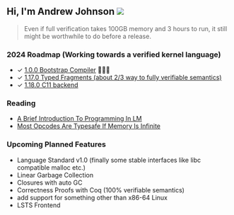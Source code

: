 ## Hi, I'm Andrew Johnson ![](https://komarev.com/ghpvc/?username=andrew-johnson-4)

> Even if full verification takes 100GB memory and 3 hours to run, it still might be worthwhile to do before a release.

### 2024 Roadmap (Working towards a verified kernel language)

* ✓ [1.0.0 Bootstrap Compiler](https://github.com/andrew-johnson-4/lambda-mountain/releases/tag/1.0.0) 🥳🎉🎁
* ✓ [1.17.0 Typed Fragments (about 2/3 way to fully verifiable semantics)](https://github.com/andrew-johnson-4/lambda-mountain/releases/tag/1.17.0)
* ✓ [1.18.0 C11 backend](https://github.com/andrew-johnson-4/lambda-mountain/releases/tag/1.18.0) 

### Reading

* [A Brief Introduction To Programming In LM](https://andrewjohnson4.substack.com/p/a-brief-introduction-to-programming)
* [Most Opcodes Are Typesafe If Memory Is Infinite](https://andrewjohnson4.substack.com/p/most-opcodes-are-typesafe-if-memory)

### Upcoming Planned Features
* Language Standard v1.0 (finally some stable interfaces like libc compatible malloc etc.)
* Linear Garbage Collection
* Closures with auto GC
* Correctness Proofs with Coq (100% verifiable semantics)
* add support for something other than x86-64 Linux
* LSTS Frontend

